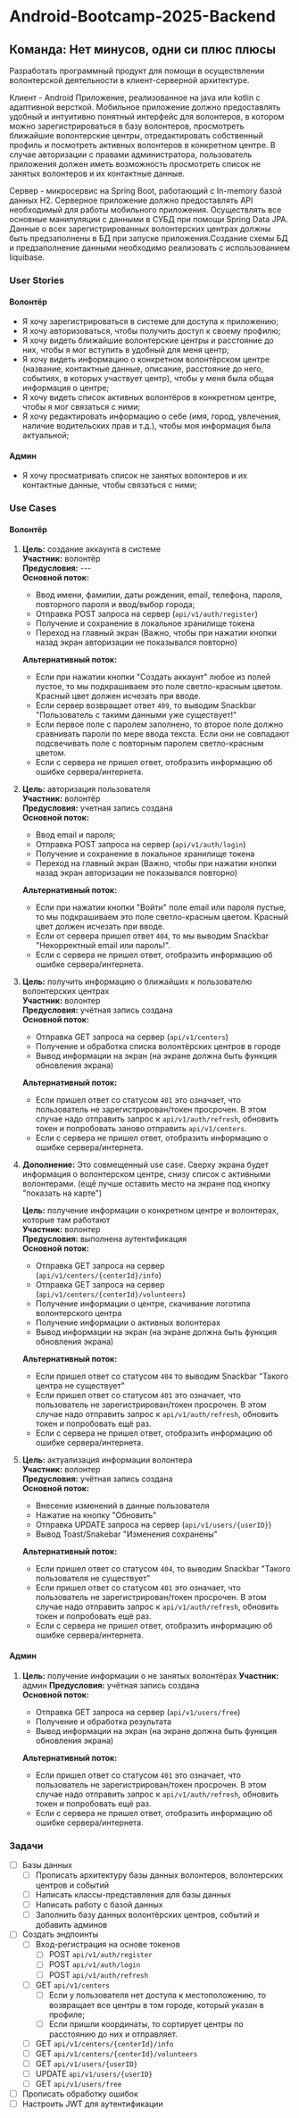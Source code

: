 # Android-Bootcamp-2025-Backend

## Команда: Нет минусов, одни си плюс плюсы

Разработать программный продукт для помощи в осуществлении волонтерской деятельности в клиент-серверной архитектуре.

Клиент - Android Приложение, реализованное на java или kotlin с адаптивной версткой.
Мобильное приложение должно предоставлять удобный и интуитивно понятный интерфейс для волонтеров, в котором можно
зарегистрироваться в базу волонтеров, просмотреть ближайшие волонтерские центры, отредактировать собственный профиль и
посмотреть активных волонтеров в конкретном центре. В случае авторизации с правами администратора, пользователь
приложения должен иметь возможность просмотреть список не занятых волонтеров и их контактные данные.

Сервер - микросервис на Spring Boot, работающий с In-memory базой данных H2.
Серверное приложение должно предоставлять API необходимый для работы мобильного приложения. Осуществлять все основные
манипуляции с данными в СУБД при помощи Spring Data JPA. Данные о всех зарегистрированных волонтерских центрах должны
быть предзаполнены в БД при запуске приложения.Создание схемы БД и предзаполнение данными необходимо реализовать с
использованием liquibase.

### User Stories

#### Волонтёр

- Я хочу зарегистрироваться в системе для доступа к приложению;
- Я хочу авторизоваться, чтобы получить доступ к своему профилю;
- Я хочу видеть ближайшие волонтерские центры и расстояние до них, чтобы я мог вступить в удобный для меня центр;
- Я хочу видеть информацию о конкретном волонтёрском центре (название, контактные данные, описание, расстояние до него,
  событиях, в которых участвует центр), чтобы у меня была общая информация о центре;
- Я хочу видеть список активных волонтёров в конкретном центре, чтобы я мог связаться с ними;
- Я хочу редактировать информацию о себе (имя, город, увлечения, наличие водительских прав и т.д.), чтобы моя информация
  была актуальной;
<!-- 
- Я хочу иметь возможность вступить в конкретный волонтерский центр, чтобы числиться занятым (активным) пользователем. 
-->

#### Админ

- Я хочу просматривать список не занятых волонтеров и их контактные данные, чтобы связаться с ними;
<!--
#### Админ (владелец определенного волонтерского центра)
- Я хочу менять информацию о своём волонтерском центре;
- Я хочу исключить волонтёра из списка активных (занятых) в своём центре;
- Я хочу иметь возможность отправить приглашение определённому волонтеру, чтобы пополнять ряды своей организации.
-->

### Use Cases
#### Волонтёр

1. **Цель:** создание аккаунта в системе  
   **Участник:** волонтёр  
   **Предусловия:** ---  
   **Основной поток:**
    - Ввод имени, фамилии, даты рождения, email, телефона, пароля, повторного пароля и ввод/выбор города;
    - Отправка POST запроса на сервер (`api/v1/auth/register`)
    - Получение и сохранение в локальное хранилище токена
    - Переход на главный экран (Важно, чтобы при нажатии кнопки назад экран авторизации не показывался повторно)

   **Альтернативный поток:**
    - Если при нажатии кнопки "Создать аккаунт" любое из полей пустое, то мы подкрашиваем это поле светло-красным
      цветом. Красный цвет должен исчезать при вводе.
    - Если сервер возвращает ответ `409`, то выводим Snackbar "Пользователь с такими данными уже существует!"
    - Если первое поле с паролем заполнено, то второе поле должно сравнивать пароли по мере ввода текста. Если они не
      совпадают подсвечивать поле с повторным паролем светло-красным цветом.
    - Если с сервера не пришел ответ, отобразить информацию об ошибке сервера/интернета.


2. **Цель:** авторизация пользователя  
   **Участник:** волонтёр  
   **Предусловия:** учетная запись создана  
   **Основной поток:**
    - Ввод email и пароля;
    - Отправка POST запроса на сервер (`api/v1/auth/login`)
    - Получение и сохранение в локальное хранилище токена
    - Переход на главный экран (Важно, чтобы при нажатии кнопки назад экран авторизации не показывался повторно)

   **Альтернативный поток:**
    - Если при нажатии кнопки "Войти" поле email или пароля пустые, то мы подкрашиваем это поле светло-красным цветом.
      Красный цвет должен исчезать при вводе.
    - Если от сервера пришел ответ `404`, то мы выводим Snackbar "Некорректный email или пароль!".
    - Если с сервера не пришел ответ, отобразить информацию об ошибке сервера/интернета.


3. **Цель:** получить информацию о ближайших к пользователю волонтерских центрах  
   **Участник:** волонтер  
   **Предусловия:** учётная запись создана  
   **Основной поток:**
    - Отправка GET запроса на сервер (`api/v1/centers`)
    - Получение и обработка списка волонтёрских центров в городе
    - Вывод информации на экран (на экране должна быть функция обновления экрана)

   **Альтернативный поток:**
    - Если пришел ответ со статусом `401` это означает, что пользователь не зарегистрирован/токен просрочен. В этом
      случае надо отправить запрос к `api/v1/auth/refresh`, обновить токен и попробовать заново отправить
      `api/v1/centers`.
    - Если с сервера не пришел ответ, отобразить информацию о ошибке сервера/интернета.


4. **Дополнение:** Это совмещенный use case. Сверху экрана будет информация о волонтерском центре, снизу список с
   активными волонтерами. (ещё лучше оставить место на экране под кнопку "показать на карте")  

   **Цель:** получение информации о конкретном центре и волонтерах, которые там работают  
   **Участник:** волонтер  
   **Предусловия:** выполнена аутентификация  
   **Основной поток:**
    - Отправка GET запроса на сервер (`api/v1/centers/{centerId}/info`)
    - Отправка GET запроса на сервер (`api/v1/centers/{centerId}/volunteers`)
    - Получение информации о центре, скачивание логотипа волонтерского центра
    - Получение информации о активных волонтерах
    - Вывод информации на экран (на экране должна быть функция обновления экрана)

   **Альтернативный поток:**
    - Если пришел ответ со статусом `404` то выводим Snackbar "Такого центра не существует"
    - Если пришел ответ со статусом `401` это означает, что пользователь не зарегистрирован/токен просрочен. В этом
      случае надо отправить запрос к `api/v1/auth/refresh`, обновить токен и попробовать ещё раз.
    - Если с сервера не пришел ответ, отобразить информацию об ошибке сервера/интернета.


5. **Цель:** актуализация информации волонтера  
   **Участник:** волонтер  
   **Предусловия:** учётная запись создана  
   **Основной поток:**
    - Внесение изменений в данные пользователя
    - Нажатие на кнопку "Обновить"
    - Отправка UPDATE запроса на сервер (`api/v1/users/{userID}`)
    - Вывод Toast/Snakebar "Изменения сохранены"

   **Альтернативный поток:**
    - Если пришел ответ со статусом `404`, то выводим Snackbar "Такого пользователя не существует"
    - Если пришел ответ со статусом `401` это означает, что пользователь не зарегистрирован/токен просрочен. В этом
      случае надо отправить запрос к `api/v1/auth/refresh`, обновить токен и попробовать ещё раз.
    - Если с сервера не пришел ответ, отобразить информацию об ошибке сервера/интернета.


#### Админ
1. **Цель:** получение информации о не занятых волонтёрах
   **Участник:** админ
   **Предусловия:** учётная запись создана  
   **Основной поток:**
    - Отправка GET запроса на сервер (`api/v1/users/free`)
    - Получение и обработка результата
    - Вывод информации на экран (на экране должна быть функция обновления экрана)
   
   **Альтернативный поток:**
    - Если пришел ответ со статусом `401` это означает, что пользователь не зарегистрирован/токен просрочен. В этом
      случае надо отправить запрос к `api/v1/auth/refresh`, обновить токен и попробовать ещё раз.
    - Если с сервера не пришел ответ, отобразить информацию об ошибке сервера/интернета.

   
### Задачи

- [ ] Базы данных
    - [ ] Прописать архитектуру базы данных волонтеров, волонтерских центров и событий
    - [ ] Написать классы-представления для базы данных
    - [ ] Написать работу с базой данных
    - [ ] Заполнить базу данных волонтёрских центров, событий и добавить админов

- [ ] Создать эндпоинты
    - [ ] Вход-регистрация на основе токенов
        - [ ] POST `api/v1/auth/register`
        - [ ] POST `api/v1/auth/login`
        - [ ] POST `api/v1/auth/refresh`

    - [ ] GET `api/v1/centers`
        - [ ] Если у пользователя нет доступа к местоположению, то возвращает все центры в том городе, который указан в
          профиле;
        - [ ] Если пришли координаты, то сортирует центры по расстоянию до них и отправляет.

    - [ ] GET `api/v1/centers/{centerId}/info`
    - [ ] GET `api/v1/centers/{centerId}/volunteers`
    - [ ] GET `api/v1/users/{userID}`
    - [ ] UPDATE `api/v1/users/{userID}`
    - [ ] GET `api/v1/users/free`

- [ ] Прописать обработку ошибок
- [ ] Настроить JWT для аутентификации

